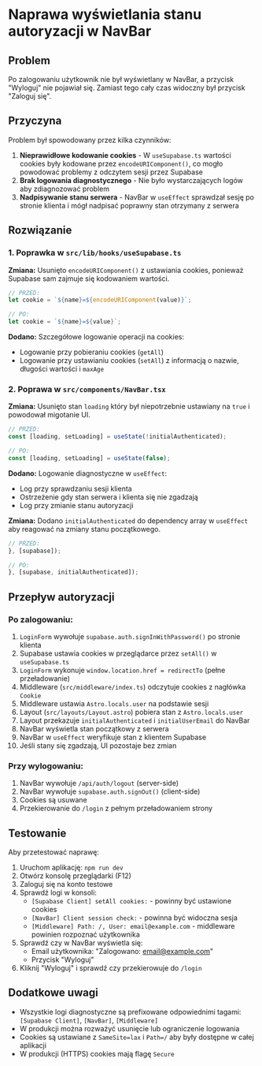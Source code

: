 # Naprawa wyświetlania stanu autoryzacji w NavBar

## Problem

Po zalogowaniu użytkownik nie był wyświetlany w NavBar, a przycisk "Wyloguj" nie pojawiał się. Zamiast tego cały czas widoczny był przycisk "Zaloguj się".

## Przyczyna

Problem był spowodowany przez kilka czynników:

1. **Nieprawidłowe kodowanie cookies** - W `useSupabase.ts` wartości cookies były kodowane przez `encodeURIComponent()`, co mogło powodować problemy z odczytem sesji przez Supabase
2. **Brak logowania diagnostycznego** - Nie było wystarczających logów aby zdiagnozować problem
3. **Nadpisywanie stanu serwera** - NavBar w `useEffect` sprawdzał sesję po stronie klienta i mógł nadpisać poprawny stan otrzymany z serwera

## Rozwiązanie

### 1. Poprawka w `src/lib/hooks/useSupabase.ts`

**Zmiana:** Usunięto `encodeURIComponent()` z ustawiania cookies, ponieważ Supabase sam zajmuje się kodowaniem wartości.

```typescript
// PRZED:
let cookie = `${name}=${encodeURIComponent(value)}`;

// PO:
let cookie = `${name}=${value}`;
```

**Dodano:** Szczegółowe logowanie operacji na cookies:
- Logowanie przy pobieraniu cookies (`getAll`)
- Logowanie przy ustawianiu cookies (`setAll`) z informacją o nazwie, długości wartości i `maxAge`

### 2. Poprawa w `src/components/NavBar.tsx`

**Zmiana:** Usunięto stan `loading` który był niepotrzebnie ustawiany na `true` i powodował migotanie UI.

```typescript
// PRZED:
const [loading, setLoading] = useState(!initialAuthenticated);

// PO:
const [loading, setLoading] = useState(false);
```

**Dodano:** Logowanie diagnostyczne w `useEffect`:
- Log przy sprawdzaniu sesji klienta
- Ostrzeżenie gdy stan serwera i klienta się nie zgadzają
- Log przy zmianie stanu autoryzacji

**Zmiana:** Dodano `initialAuthenticated` do dependency array w `useEffect` aby reagować na zmiany stanu początkowego.

```typescript
// PRZED:
}, [supabase]);

// PO:
}, [supabase, initialAuthenticated]);
```

## Przepływ autoryzacji

### Po zalogowaniu:

1. `LoginForm` wywołuje `supabase.auth.signInWithPassword()` po stronie klienta
2. Supabase ustawia cookies w przeglądarce przez `setAll()` w `useSupabase.ts`
3. `LoginForm` wykonuje `window.location.href = redirectTo` (pełne przeładowanie)
4. Middleware (`src/middleware/index.ts`) odczytuje cookies z nagłówka `Cookie`
5. Middleware ustawia `Astro.locals.user` na podstawie sesji
6. Layout (`src/layouts/Layout.astro`) pobiera stan z `Astro.locals.user`
7. Layout przekazuje `initialAuthenticated` i `initialUserEmail` do NavBar
8. NavBar wyświetla stan początkowy z serwera
9. NavBar w `useEffect` weryfikuje stan z klientem Supabase
10. Jeśli stany się zgadzają, UI pozostaje bez zmian

### Przy wylogowaniu:

1. NavBar wywołuje `/api/auth/logout` (server-side)
2. NavBar wywołuje `supabase.auth.signOut()` (client-side)
3. Cookies są usuwane
4. Przekierowanie do `/login` z pełnym przeładowaniem strony

## Testowanie

Aby przetestować naprawę:

1. Uruchom aplikację: `npm run dev`
2. Otwórz konsolę przeglądarki (F12)
3. Zaloguj się na konto testowe
4. Sprawdź logi w konsoli:
   - `[Supabase Client] setAll cookies:` - powinny być ustawione cookies
   - `[NavBar] Client session check:` - powinna być widoczna sesja
   - `[Middleware] Path: /, User: email@example.com` - middleware powinien rozpoznać użytkownika
5. Sprawdź czy w NavBar wyświetla się:
   - Email użytkownika: "Zalogowano: email@example.com"
   - Przycisk "Wyloguj"
6. Kliknij "Wyloguj" i sprawdź czy przekierowuje do `/login`

## Dodatkowe uwagi

- Wszystkie logi diagnostyczne są prefixowane odpowiednimi tagami: `[Supabase Client]`, `[NavBar]`, `[Middleware]`
- W produkcji można rozważyć usunięcie lub ograniczenie logowania
- Cookies są ustawiane z `SameSite=lax` i `Path=/` aby były dostępne w całej aplikacji
- W produkcji (HTTPS) cookies mają flagę `Secure`

